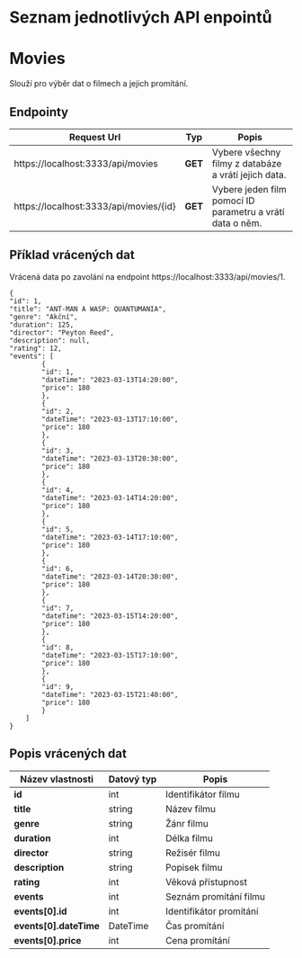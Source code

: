 # Seznam jednotlivých API enpointů

# Movies

Slouží pro výběr dat o filmech a jejich promítání.

## Endpointy

| Request Url      | Typ | Popis |
| ----------- | ----------- | ----------- |
| https://localhost:3333/api/movies    | **GET** |  Vybere všechny filmy z databáze a vrátí jejich data.  |
| https://localhost:3333/api/movies/{id}  | **GET** | Vybere jeden film pomocí ID parametru a vrátí data o něm.        |

## Příklad vrácených dat

Vrácená data po zavolání na endpoint https://localhost:3333/api/movies/1.

```
{
"id": 1,
"title": "ANT-MAN A WASP: QUANTUMANIA",
"genre": "Akční",
"duration": 125,
"director": "Peyton Reed",
"description": null,
"rating": 12,
"events": [
        {
        "id": 1,
        "dateTime": "2023-03-13T14:20:00",
        "price": 180
        },
        {
        "id": 2,
        "dateTime": "2023-03-13T17:10:00",
        "price": 180
        },
        {
        "id": 3,
        "dateTime": "2023-03-13T20:30:00",
        "price": 180
        },
        {
        "id": 4,
        "dateTime": "2023-03-14T14:20:00",
        "price": 180
        },
        {
        "id": 5,
        "dateTime": "2023-03-14T17:10:00",
        "price": 180
        },
        {
        "id": 6,
        "dateTime": "2023-03-14T20:30:00",
        "price": 180
        },
        {
        "id": 7,
        "dateTime": "2023-03-15T14:20:00",
        "price": 180
        },
        {
        "id": 8,
        "dateTime": "2023-03-15T17:10:00",
        "price": 180
        },
        {
        "id": 9,
        "dateTime": "2023-03-15T21:40:00",
        "price": 180
        }
    ]
}
```

## Popis vrácených dat

| Název vlastnosti | Datový typ | Popis |
| ----------- | ----------- | ----------- |
| **id**    | int |  Identifikátor filmu  |
| **title**    | string |  Název filmu  |
| **genre**    | string |  Žánr filmu  |
| **duration**    | int |  Délka filmu  |
| **director**    | string |  Režisér filmu  |
| **description**    | string |  Popisek filmu  |
| **rating**    | int |  Věková přístupnost  |
| **events**    | int |  Seznám promítání filmu  |
| **events[0].id**    | int |  Identifikátor promítání |
| **events[0].dateTime**    | DateTime |  Čas promítání  |
| **events[0].price**    | int |  Cena promítání  |



